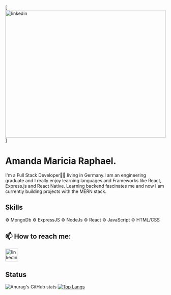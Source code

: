 [<img src='https://github.com/AmandaRaphael/AmandaRaphael/blob/main/Minimal%20Modern%20Elegant%20Background%20Technology%20Banner.png' alt='linkedin' width='100%' height="400">] 
# Amanda Maricia Raphael.
I'm a Full Stack Developer👩‍💻 living in Germany.I am an engineering graduate and I really enjoy learning languages and Frameworks like React, Express.js and React Native. Learning backend fascinates me and now I am currently building projects with the MERN stack.

## Skills

⚙️ MongoDb 
⚙️ ExpressJS 
⚙️ NodeJs
⚙️ React
⚙️ JavaScript
⚙️ HTML/CSS

## 📫 How to reach me:

 [<img src='https://cdn.jsdelivr.net/npm/simple-icons@3.0.1/icons/linkedin.svg' alt='linkedin' height='40'>](https://www.linkedin.com/in/https://www.linkedin.com/in/amanda-maricia-raphael-254951217//)  

## Status

![Anurag's GitHub stats](https://github-readme-stats.vercel.app/api?username=AmandaRaphael&count_private=true&show_icons=true&theme=radical)
[![Top Langs](https://github-readme-stats.vercel.app/api/top-langs/?username=AmandaRaphael&langs_count=5&layout=compact)](https://github.com/anuraghazra/github-readme-stats)




<!--
**AmandaRaphael/AmandaRaphael** is a ✨ _special_ ✨ repository because its `README.md` (this file) appears on your GitHub profile.

Here are some ideas to get you started:

- 🔭 I’m currently working on ...
- 🌱 I’m currently learning ...
- 👯 I’m looking to collaborate on ...
- 🤔 I’m looking for help with ...
- 💬 Ask me about ...
- 📫 How to reach me: ...
- 😄 Pronouns: ...
- ⚡ Fun fact: ...
-->
